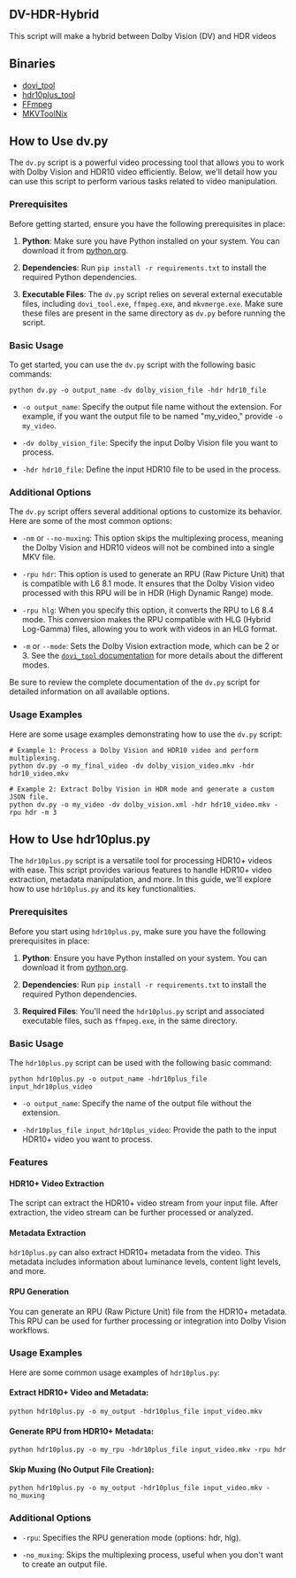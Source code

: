 ## DV-HDR-Hybrid
This script will make a hybrid between Dolby Vision (DV) and HDR videos

## Binaries

* [dovi_tool](https://github.com/quietvoid/dovi_tool)
* [hdr10plus_tool](https://github.com/quietvoid/hdr10plus_tool/)
* [FFmpeg](https://ffmpeg.org/ffmpeg.html)
* [MKVToolNix](https://www.videohelp.com/software/MKVToolNix)

## How to Use dv.py

The `dv.py` script is a powerful video processing tool that allows you to work with Dolby Vision and HDR10 video efficiently. Below, we'll detail how you can use this script to perform various tasks related to video manipulation.

### Prerequisites

Before getting started, ensure you have the following prerequisites in place:

1. **Python**: Make sure you have Python installed on your system. You can download it from [python.org](https://www.python.org/downloads/).

2. **Dependencies**: Run `pip install -r requirements.txt` to install the required Python dependencies.

3. **Executable Files**: The `dv.py` script relies on several external executable files, including `dovi_tool.exe`, `ffmpeg.exe`, and `mkvmerge.exe`. Make sure these files are present in the same directory as `dv.py` before running the script.

### Basic Usage

To get started, you can use the `dv.py` script with the following basic commands:

```shell
python dv.py -o output_name -dv dolby_vision_file -hdr hdr10_file
```

- `-o output_name`: Specify the output file name without the extension. For example, if you want the output file to be named "my_video," provide `-o my_video`.

- `-dv dolby_vision_file`: Specify the input Dolby Vision file you want to process.

- `-hdr hdr10_file`: Define the input HDR10 file to be used in the process.

### Additional Options

The `dv.py` script offers several additional options to customize its behavior. Here are some of the most common options:

- `-nm` or `--no-muxing`: This option skips the multiplexing process, meaning the Dolby Vision and HDR10 videos will not be combined into a single MKV file.

- `-rpu hdr`: This option is used to generate an RPU (Raw Picture Unit) that is compatible with L6 8.1 mode. It ensures that the Dolby Vision video processed with this RPU will be in HDR (High Dynamic Range) mode.

- `-rpu hlg`: When you specify this option, it converts the RPU to L6 8.4 mode. This conversion makes the RPU compatible with HLG (Hybrid Log-Gamma) files, allowing you to work with videos in an HLG format.

- `-m` or `--mode`: Sets the Dolby Vision extraction mode, which can be 2 or 3. See the [`dovi_tool` documentation](https://github.com/quietvoid/dovi_tool?tab=readme-ov-file#hevc-parsing--handling) for more details about the different modes.

Be sure to review the complete documentation of the `dv.py` script for detailed information on all available options.

### Usage Examples

Here are some usage examples demonstrating how to use the `dv.py` script:

```shell
# Example 1: Process a Dolby Vision and HDR10 video and perform multiplexing.
python dv.py -o my_final_video -dv dolby_vision_video.mkv -hdr hdr10_video.mkv

# Example 2: Extract Dolby Vision in HDR mode and generate a custom JSON file.
python dv.py -o my_video -dv dolby_vision.xml -hdr hdr10_video.mkv -rpu hdr -m 3
```

## How to Use hdr10plus.py

The `hdr10plus.py` script is a versatile tool for processing HDR10+ videos with ease. This script provides various features to handle HDR10+ video extraction, metadata manipulation, and more. In this guide, we'll explore how to use `hdr10plus.py` and its key functionalities.

### Prerequisites

Before you start using `hdr10plus.py`, make sure you have the following prerequisites in place:

1. **Python**: Ensure you have Python installed on your system. You can download it from [python.org](https://www.python.org/downloads/).

2. **Dependencies**: Run `pip install -r requirements.txt` to install the required Python dependencies.

3. **Required Files**: You'll need the `hdr10plus.py` script and associated executable files, such as `ffmpeg.exe`, in the same directory.

### Basic Usage

The `hdr10plus.py` script can be used with the following basic command:

```shell
python hdr10plus.py -o output_name -hdr10plus_file input_hdr10plus_video
```

- `-o output_name`: Specify the name of the output file without the extension.

- `-hdr10plus_file input_hdr10plus_video`: Provide the path to the input HDR10+ video you want to process.

### Features

#### HDR10+ Video Extraction

The script can extract the HDR10+ video stream from your input file. After extraction, the video stream can be further processed or analyzed.

#### Metadata Extraction

`hdr10plus.py` can also extract HDR10+ metadata from the video. This metadata includes information about luminance levels, content light levels, and more.

#### RPU Generation

You can generate an RPU (Raw Picture Unit) file from the HDR10+ metadata. This RPU can be used for further processing or integration into Dolby Vision workflows.

### Usage Examples

Here are some common usage examples of `hdr10plus.py`:

#### Extract HDR10+ Video and Metadata:

```shell
python hdr10plus.py -o my_output -hdr10plus_file input_video.mkv
```

#### Generate RPU from HDR10+ Metadata:

```shell
python hdr10plus.py -o my_rpu -hdr10plus_file input_video.mkv -rpu hdr
```

#### Skip Muxing (No Output File Creation):

```shell
python hdr10plus.py -o my_output -hdr10plus_file input_video.mkv -no_muxing
```

### Additional Options

- `-rpu`: Specifies the RPU generation mode (options: hdr, hlg).

- `-no_muxing`: Skips the multiplexing process, useful when you don't want to create an output file.
